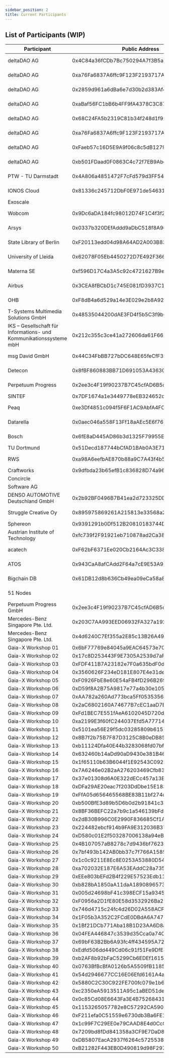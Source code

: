 ```yaml
---
sidebar_position: 2
title: Current Participants
---
```



## List of Participants (WIP)

| Participant                         | Public Address                             | Status        | Gaia-X Participant Self-Description                                  |
| ----------------------------------- | ------------------------------------------ | ------------- | -------------------------------------------------------------------- |
| deltaDAO AG                         | 0x4C84a36fCDb7Bc750294A7f3B5ad5CA8F74C4A52 | Federator     | https://delta-dao.com/.well-known/participantdeltadao.json           |
| deltaDAO AG                         | 0xa76Fa6837A6ffc9F123F2193717A5965c68B0cbA | Federator     | https://delta-dao.com/.well-known/participantdeltadao.json           |
| deltaDAO AG                         | 0x2859d961a6dBa6e7d30b2d383Af468edb4E7F4f6 | Federator     | https://delta-dao.com/.well-known/participantdeltadao.json           |
| deltaDAO AG                         | 0xaBaf56FC1bB6b4FF9fA4378C3C8723d2B2444324 | Federator     | https://delta-dao.com/.well-known/participantdeltadao.json           |
| deltaDAO AG                         | 0x68C24FA5b2319C81b34f248d1f928601D2E5246B | Federator     | https://delta-dao.com/.well-known/participantdeltadao.json           |
| deltaDAO AG                         | 0xa76Fa6837A6ffc9F123F2193717A5965c68B0cbA | Federator     | https://delta-dao.com/.well-known/participantdeltadao.json           |
| deltaDAO AG                         | 0xFaeb57c16D5E9A9f06c8c5dB12796f5a432Eb7d6 | Federator     | https://delta-dao.com/.well-known/participantdeltadao.json           |
| deltaDAO AG                         | 0xb501FDaad0F0863C4c72f7EB9Abc23965DCa973d | Federator     | https://delta-dao.com/.well-known/participantdeltadao.json           |
| PTW - TU Darmstadt                  | 0x4A806a4851472F7cFd579d3FF5465F03c3c2B5d4 | Federator     | https://ptw.tu-darmstadt.euprogigant.io/sd/participant.json          |
| IONOS Cloud                         | 0x81336c245712DbF0E971de5463173bCaA9826d84 | Federator     | https://delta-dao.com/.well-known/participantIONOS.json              |
| Exoscale                            |                                            | Federator     | https://a1.digital.euprogigant.io/sd/participant.json                |
| Wobcom                              | 0x9Dc6aDA184fc98012D74F1C4f3f223183A4745D4 | Federator     | https://delta-dao.com/.well-known/participantWobcom.json             |
| Arsys                               | 0x0337b320DEfAddd9aDbC518f8A9cee30b606d15b | Federator     | https://arlabdevelopments.com/.well-known/ArsysParticipant.json      |
| State Library of Berlin             | 0xF20113edd04d98A64AD2A003B836677E1c9aACAD | Federator     | https://delta-dao.com/.well-known/participantStateLibraryBerlin.json |
| University of Lleida                | 0x62078F05Eb4450272D7E492F3660835826906822 | Federator     | https://delta-dao.com/.well-known/participantUniversitydeLleida.json |
| Materna SE                          | 0xf596D17C4a3A5c92c4721627B9e5E5064651BF46 | Participant   | https://delta-dao.com/.well-known/participantMaterna.json            |
| Airbus                              | 0x3CEA8fBCbD1c745E081fD3937C18eE0b6Cc3f1b1 | Participant   | https://delta-dao.com/.well-known/participantAirbus.json             |
| OHB                                 | 0xF8dB4a6d529a14e3E029e2b8A9279f408909Fa20 | Participant   | https://delta-dao.com/.well-known/participantOHBdigital.json         |
| T-Systems Multimedia Solutions GmbH | 0x48535044200dAE3FD4f5b5C3f9b077fa5c230Ef3 | Participant   | https://delta-dao.com/.well-known/participantTsystemsMMS.json        |
| IKS – Gesellschaft für Informations- und Kommunikationssysteme mbH | 0x212c355c3ce41a272606da61F661dDd2b7F8a4B1 | Participant   | https://delta-dao.com/.well-known/participantIKS.json |
| msg David GmbH                      | 0x44C34FbBB727bDC648E65feCfF3FB9D4c85f1fe4 | Participant   | https://delta-dao.com/.well-known/participantMsgDavid.json           |
| Detecon                             | 0x8fBF860883BB71D691053A4363030Dc1c65f7017 | Participant   | https://delta-dao.com/.well-known/participantDetecon.json            |
| Perpetuum Progress                  | 0x2ee3c4F19f90237B7C45cfAD6B5dC4b5840563Ec | Participant   | https://delta-dao.com/.well-known/participantPerpetuumProgress.json  |
| SINTEF                              | 0x7DF1674a1e3449778eEB324652d3FF3Cb5046753 | Participant   |                                                                      |
| Peaq                                | 0xe3Df4851c094f5F6F1AC9AbfA4FC2075276195Ec | Participant   | https://delta-dao.com/.well-known/participantPeaq.json               |
| Datarella                           | 0x0aec046a558F13Ff18aAEc5E6f76084185358cdf | Participant   | https://delta-dao.com/.well-known/participantDatarella.json          |
| Bosch                               | 0x6fE8aD445AD86b3d1325F79955Ef28d6e9cb2258 | Participant   | https://delta-dao.com/.well-known/participantBosch.json              |
| TU Dortmund                         | 0x51Decd187744bCfAD1BAb0A3E71dD68fAC0ba478 | Participant   |                                                                      |
| RWS                                 | 0xa98A6eefbAE870b88a9C7A43f4b50066A01c93b6 | Participant   | https://delta-dao.com/.well-known/participantRijkswaterstaat.json    |
| Craftworks                          | 0x9dfbda23b65efB1c836828D74a96eB8528A60f3C | Participant   |https://craftworks.euprogigant.io/sd/participant.json                 |
| Concircle                           |                                            | Participant   |                                                                      |
| Software AG                         |                                            | Participant   |                                                                      |
| DENSO AUTOMOTIVE Deutschland GmbH   | 0x2b92BF0496B7B41ea2d723325DDE96651795c784 | Participant   |                                                                      |
| Struggle Creative Oy                | 0x895975869261A215813e33568a295F94A3F301ed | Participant   | https://delta-dao.com/.well-known/participantStruggle.json           |
| Sphereon                            | 0x9391291b0Df512B20810183744De8272774b6655 | Participant   |                                                                      |
| Austrian Institute of Technology    | 0xfc739f2F91921eb710878ad2Ca38C147a784C96f | Participant   |                                                                      |
| acatech                             | 0xF62bF6371Ee020Cb2164Ac3C338514DBbb93A0D4 | Participant   | https://delta-dao.com/.well-known/participantAcatech.json            |
| ATOS                                | 0x943CaA8afCAdd2F64a7cE9E53A91d5ea0BEb40c1 | Participant   | https://delta-dao.com/.well-known/participantATOS.json               |
| Bigchain DB                         | 0x61DB12d8b636Cb49ea09eCa58a893dA9480E1F33 | Participant   | https://delta-dao.com/.well-known/participantBigchainDB.json         |
| 51 Nodes                            |                                            | Participant   | https://delta-dao.com/.well-known/participant51nodes.json            |
| Perpetuum Progress GmbH             | 0x2ee3c4F19f90237B7C45cfAD6B5dC4b5840563Ec | Participant   | https://delta-dao.com/.well-known/participantPerpetuumProgress.json  |
| Mercedes-Benz Singapore Pte. Ltd. | 0x203C7AA993EED06932FA327a192de9A8370b5Ab4 | Participant   | https://www.delta-dao.com/.well-known/participantMercedesBenzLtd.json  |
| Mercedes-Benz Singapore Pte. Ltd. | 0x4d6240C7Ef355a2E85c13B26A49A35908ce853E5 | Participant   | https://www.delta-dao.com/.well-known/participantMercedesBenzLtd.json  |
| Gaia-X Workshop 01 | 0x6bF77769e84045a9EAC64573e70a5562457C52ad | Participant   | https://www.delta-dao.com/.well-known/01.json  |
| Gaia-X Workshop 02 | 0x17c8D253443F9E7305A2539d7aF177B21aAD3355 | Participant   | https://www.delta-dao.com/.well-known/02.json  |
| Gaia-X Workshop 03 | 0xFDF411B7A23182e7F0a635bdF0d25f0fCb2aAf74 | Participant   | https://www.delta-dao.com/.well-known/03.json  |
| Gaia-X Workshop 04 | 0x3560626F234eD181E807E4e31ded56D9aca1ac58 | Participant   | https://www.delta-dao.com/.well-known/04.json  |
| Gaia-X Workshop 05 | 0xF0926FbE8e60E54aFB4fD296B2698230ab32799b | Participant   | https://www.delta-dao.com/.well-known/05.json  |
| Gaia-X Workshop 06 | 0xD59f8A2B75A9817e77a4b30e105C85F908142D38 | Participant   | https://www.delta-dao.com/.well-known/06.json  |
| Gaia-X Workshop 07 | 0xAA782a260Ad773bca5Ff0535356CB0F7B94Cd254 | Participant   | https://www.delta-dao.com/.well-known/07.json  |
| Gaia-X Workshop 08 | 0x2aC6802160A74677B7cEC1aaD7E41Ec968D57896 | Participant   | https://www.delta-dao.com/.well-known/08.json  |
| Gaia-X Workshop 09 | 0xFd1BEC7E551fAeA6102045D720dD693c4e9C8E06 | Participant   | https://www.delta-dao.com/.well-known/09.json  |
| Gaia-X Workshop 10 | 0xa2199E3f60fC244037Efd5A77714CC05F604F855 | Participant   | https://www.delta-dao.com/.well-known/10.json  |
| Gaia-X Workshop 11 | 0x5101ea56E29f5dc03285809b6157f0588ff255D0 | Participant   | https://www.delta-dao.com/.well-known/11.json  |
| Gaia-X Workshop 12 | 0x8B7f2b75B7F87D3125C8B0eDB85639B441BBcE21 | Participant   | https://www.delta-dao.com/.well-known/12.json  |
| Gaia-X Workshop 13 | 0xb11124Dfa40E44b3283068fd07bf6FdE60caf06A | Participant   | https://www.delta-dao.com/.well-known/13.json  |
| Gaia-X Workshop 14 | 0x632460b14aDd90aD9430e381B4662779cC1ab7a6 | Participant   | https://www.delta-dao.com/.well-known/14.json  |
| Gaia-X Workshop 15 | 0x1f65110b63B6044f1E92543C09231842131798C7 | Participant   | https://www.delta-dao.com/.well-known/15.json  |
| Gaia-X Workshop 16 | 0x7A6246e02B2aA276203469Cfb839a2666520D8b5 | Participant   | https://www.delta-dao.com/.well-known/16.json  |
| Gaia-X Workshop 17 | 0x37e01308d6A0E322dECc457a13E0B2b2086D84B1 | Participant   | https://www.delta-dao.com/.well-known/17.json  |
| Gaia-X Workshop 18 | 0xDFa29AE20eac7f203DdDbe15E1830985e99143B8 | Participant   | https://www.delta-dao.com/.well-known/18.json  |
| Gaia-X Workshop 19 | 0xFfA05d656465568BE83B11bf274c5458AC8401AC | Participant   | https://www.delta-dao.com/.well-known/19.json  |
| Gaia-X Workshop 20 | 0xb500BfE3d89b5D6b0d2b91841c3A3aD568Cb0FdC | Participant   | https://www.delta-dao.com/.well-known/20.json  |
| Gaia-X Workshop 21 | 0x8BF36BEFC22a7b9c1a546139bFd4ae8420bcFf0e | Participant   | https://www.delta-dao.com/.well-known/21.json  |
| Gaia-X Workshop 22 | 0x2dB30B996C0E2990F836685Cf1A2939b3299f8e5 | Participant   | https://www.delta-dao.com/.well-known/22.json  |
| Gaia-X Workshop 23 | 0x224482ebcf914b9FA9E312036B377e26B676E534 | Participant   | https://www.delta-dao.com/.well-known/23.json  |
| Gaia-X Workshop 24 | 0xD580c01E2f503287006138a94eBBc537Fe7eBD25 | Participant   | https://www.delta-dao.com/.well-known/24.json  |
| Gaia-X Workshop 25 | 0x4B107057aB8278c7d9436bf76230d16e5F7BaD16 | Participant   | https://www.delta-dao.com/.well-known/25.json  |
| Gaia-X Workshop 26 | 0x7bf493b142AB0bb37c7f766A1585245901891685 | Participant   | https://www.delta-dao.com/.well-known/26.json  |
| Gaia-X Workshop 27 | 0x1c0c9211E8Ec8E0253A53880D5481e4580B62125 | Participant   | https://www.delta-dao.com/.well-known/27.json  |
| Gaia-X Workshop 28 | 0xa702032E187E6A53EAddC28a735B414220712689 | Participant   | https://www.delta-dao.com/.well-known/28.json  |
| Gaia-X Workshop 29 | 0xEEe803bEFd2B4f229E57523Edb11CDE38DD1a23E | Participant   | https://www.delta-dao.com/.well-known/29.json  |
| Gaia-X Workshop 30 | 0xb828bA1850aA11daA1890896573Aa6008221A671 | Participant   | https://www.delta-dao.com/.well-known/30.json  |
| Gaia-X Workshop 31 | 0x005d24698bF41c398ECF15a93455621932a6e19F | Participant   | https://www.delta-dao.com/.well-known/31.json  |
| Gaia-X Workshop 32 | 0xF0956a2D1fE80E58d3532926Ba232317D6E12007 | Participant   | https://www.delta-dao.com/.well-known/32.json  |
| Gaia-X Workshop 33 | 0x746d4715c24fc4d26D02A558ACF98dC717C68E1e | Participant   | https://www.delta-dao.com/.well-known/33.json  |
| Gaia-X Workshop 34 | 0x1F05b3A352C2FCdE0DBdA6A74717Dc79C09c4765 | Participant   | https://www.delta-dao.com/.well-known/34.json  |
| Gaia-X Workshop 35 | 0x1Bf21DCb771Aba18B1D23AA6D8a619C1AB1811a4 | Participant   | https://www.delta-dao.com/.well-known/35.json  |
| Gaia-X Workshop 36 | 0x04FEA446847c3539d35Cca0a74Cb82Da811BAfc3 | Participant   | https://www.delta-dao.com/.well-known/36.json  |
| Gaia-X Workshop 37 | 0x69bF63B2Bb6A93fc4ff434595A72a4ED313E5698 | Participant   | https://www.delta-dao.com/.well-known/37.json  |
| Gaia-X Workshop 38 | 0xEdfd506dd449Cd06c91f51Fe9DfE4e3E57B2F8f5 | Participant   | https://www.delta-dao.com/.well-known/38.json  |
| Gaia-X Workshop 39 | 0xb2AF8b92bFaC5299Cb6EDEf16150BFD1d4d26a93 | Participant   | https://www.delta-dao.com/.well-known/39.json  |
| Gaia-X Workshop 40 | 0x0763BfBcBfA0126b5A5509fB1185b7b6476BdAd8 | Participant   | https://www.delta-dao.com/.well-known/40.json  |
| Gaia-X Workshop 41 | 0x54d2946677CC16E06Efd6161A4abFA17fc98Afc3 | Participant   | https://www.delta-dao.com/.well-known/41.json  |
| Gaia-X Workshop 42 | 0x5880C2C30C922FE700fc079e1b6BBa7e9E7DE577 | Participant   | https://www.delta-dao.com/.well-known/42.json  |
| Gaia-X Workshop 43 | 0xc2350eA5913511A95c1aBED51de377A0b92846Be | Participant   | https://www.delta-dao.com/.well-known/43.json  |
| Gaia-X Workshop 44 | 0x0c85Cd08E6643Fa3E4B75268431d19CcFC99C916 | Participant   | https://www.delta-dao.com/.well-known/44.json  |
| Gaia-X Workshop 45 | 0x1153265057782e8C57292CA590E50acC36037204 | Participant   | https://www.delta-dao.com/.well-known/45.json  |
| Gaia-X Workshop 46 | 0xF211efa0C51559e6730db3Ba6FE1f1D46A68BE14 | Participant   | https://www.delta-dao.com/.well-known/46.json  |
| Gaia-X Workshop 47 | 0x1c99F7C29EE0e79CAAD8E4d0Cc0b95D5Ece62294 | Participant   | https://www.delta-dao.com/.well-known/47.json  |
| Gaia-X Workshop 48 | 0x7209bd8fDd841358a3CF9E7DaD8D9dCe2E4BbBB8 | Participant   | https://www.delta-dao.com/.well-known/48.json  |
| Gaia-X Workshop 49 | 0xDB5807EacA2937f6264c5725538f8Ec357b4d3b2 | Participant   | https://www.delta-dao.com/.well-known/49.json  |
| Gaia-X Workshop 50 | 0xB21282F443EB0D490819d98F2976758af5C979B3 | Participant   | https://www.delta-dao.com/.well-known/50.json  |